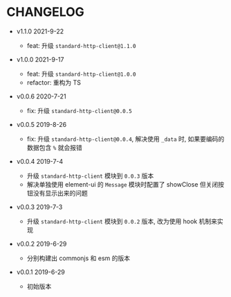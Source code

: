 # CHANGELOG

* v1.1.0 2021-9-22

  * feat: 升级 `standard-http-client@1.1.0`

* v1.0.0 2021-9-17

  * feat: 升级 `standard-http-client@1.0.0`
  * refactor: 重构为 TS

* v0.0.6 2020-7-21

  * fix: 升级 `standard-http-client@0.0.5`

* v0.0.5 2019-8-26

  * fix: 升级 `standard-http-client@0.0.4`, 解决使用 `_data` 时, 如果要编码的数据包含 `%` 就会报错

* v0.0.4 2019-7-4

  * 升级 `standard-http-client` 模块到 `0.0.3` 版本
  * 解决单独使用 element-ui 的 `Message` 模块时配置了 showClose 但关闭按钮没有显示出来的问题

* v0.0.3 2019-7-3

  * 升级 `standard-http-client` 模块到 `0.0.2` 版本, 改为使用 hook 机制来实现

* v0.0.2 2019-6-29

  * 分别构建出 commonjs 和 esm 的版本

* v0.0.1 2019-6-29

  * 初始版本